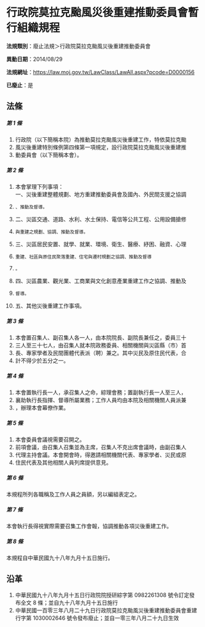 # 行政院莫拉克颱風災後重建推動委員會暫行組織規程

**法規類別**：廢止法規＞行政院莫拉克颱風災後重建推動委員會

**異動日期**：2014/08/29  

**法規網址**：https://law.moj.gov.tw/LawClass/LawAll.aspx?pcode=D0000156

**已廢止**：是



## 法條
##### 第 1 條
1. 行政院（以下簡稱本院）為推動莫拉克颱風災後重建工作，特依莫拉克颱
1. 風災後重建特別條例第四條第一項規定，設行政院莫拉克颱風災後重建推
1. 動委員會（以下簡稱本會）。

##### 第 2 條
1. 本會掌理下列事項：  
一、災後重建整體規劃、地方重建推動委員會及國內、外民間支援之協調
1.     、推動及督導。
1. 二、災區交通、道路、水利、水土保持、電信等公共工程、公用設備搶修
1.     與重建之規劃、協調、推動及督導。
1. 三、災區居民安置、就學、就業、環境、衛生、醫療、紓困、融資、心理
1.     重建、社區與原住民聚落重建、住宅與遷村規劃之協調、推動及督導
1.     。
1. 四、災區農業、觀光業、工商業與文化創意產業重建工作之協調、推動及
1.     督導。
1. 五、其他災後重建工作事項。

##### 第 3 條
1. 本會置召集人、副召集人各一人，由本院院長、副院長兼任之，委員三十
1. 三人至三十七人，由召集人就本院政務委員、相關機關與災區縣（市）首
1. 長、專家學者及民間團體代表派（聘）兼之。其中災民及原住民代表，合
1. 計不得少於五分之一。

##### 第 4 條
1. 本會置執行長一人，承召集人之命，綜理會務；置副執行長一人至三人，
1. 襄助執行長指揮、督導所屬業務；工作人員均由本院及相關機關人員派兼
1. ，辦理本會幕僚作業。

##### 第 5 條
1. 本會委員會議視需要召開之。
1. 前項會議，由召集人召集並為主席，召集人不克出席會議時，由副召集人
1. 代理主持會議。本會開會時，得邀請相關機關代表、專家學者、災民或原
1. 住民代表及其他相關人員列席提供意見。

##### 第 6 條
本規程所列各職稱及工作人員之員額，另以編組表定之。

##### 第 7 條
本會執行長得視實際需要召集工作會報，協調推動各項災後重建工作。

##### 第 8 條
本規程自中華民國九十八年九月十五日施行。

## 沿革
1. 中華民國九十八年九月十五日行政院院授研綜字第 0982261308 號令訂定發布全文 8  條；並自九十八年九月十五日施行
1. 中華民國一百零三年八月二十九日行政院莫拉克颱風災後重建推動委員會重建行字第 1030002646 號令發布廢止；並自一零三年八月二十九日生效
